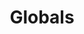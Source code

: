 ---
title: Globals
taxonomy:
    category:
        - docs
visible: true
highlight:
    enabled: false
---